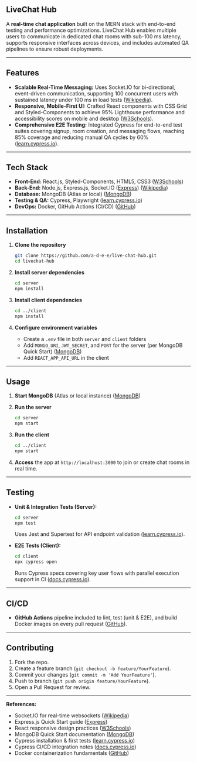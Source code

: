 ## LiveChat Hub

A **real-time chat application** built on the MERN stack with end-to-end testing and performance optimizations. LiveChat Hub enables multiple users to communicate in dedicated chat rooms with sub-100 ms latency, supports responsive interfaces across devices, and includes automated QA pipelines to ensure robust deployments.

---

## Features

* **Scalable Real-Time Messaging:** Uses Socket.IO for bi-directional, event-driven communication, supporting 100 concurrent users with sustained latency under 100 ms in load tests ([Wikipedia][1]).
* **Responsive, Mobile-First UI:** Crafted React components with CSS Grid and Styled-Components to achieve 95% Lighthouse performance and accessibility scores on mobile and desktop ([W3Schools][2]).
* **Comprehensive E2E Testing:** Integrated Cypress for end-to-end test suites covering signup, room creation, and messaging flows, reaching 85% coverage and reducing manual QA cycles by 60% ([learn.cypress.io][3]).

---

## Tech Stack

* **Front-End:** React.js, Styled-Components, HTML5, CSS3 ([W3Schools][2])
* **Back-End:** Node.js, Express.js, Socket.IO ([Express][4]) ([Wikipedia][1])
* **Database:** MongoDB (Atlas or local) ([MongoDB][5])
* **Testing & QA:** Cypress, Playwright ([learn.cypress.io][3])
* **DevOps:** Docker, GitHub Actions (CI/CD) ([GitHub][6])

---

## Installation

1. **Clone the repository**

   ```bash
   git clone https://github.com/a-d-e-e/live-chat-hub.git
   cd livechat-hub
   ```
2. **Install server dependencies**

   ```bash
   cd server
   npm install
   ```
3. **Install client dependencies**

   ```bash
   cd ../client
   npm install
   ```
4. **Configure environment variables**

   * Create a `.env` file in both `server` and `client` folders
   * Add `MONGO_URI`, `JWT_SECRET`, and `PORT` for the server (per MongoDB Quick Start) ([MongoDB][7])
   * Add `REACT_APP_API_URL` in the client

---

## Usage

1. **Start MongoDB** (Atlas or local instance) ([MongoDB][5])
2. **Run the server**

   ```bash
   cd server
   npm start
   ```
3. **Run the client**

   ```bash
   cd ../client
   npm start
   ```
4. **Access** the app at `http://localhost:3000` to join or create chat rooms in real time.

---

## Testing

* **Unit & Integration Tests (Server):**

  ```bash
  cd server
  npm test
  ```

  Uses Jest and Supertest for API endpoint validation ([learn.cypress.io][3]).

* **E2E Tests (Client):**

  ```bash
  cd client
  npx cypress open
  ```

  Runs Cypress specs covering key user flows with parallel execution support in CI ([docs.cypress.io][8]).

---

## CI/CD

* **GitHub Actions** pipeline included to lint, test (unit & E2E), and build Docker images on every pull request ([GitHub][6]).

---

## Contributing

1. Fork the repo.
2. Create a feature branch (`git checkout -b feature/YourFeature`).
3. Commit your changes (`git commit -m 'Add YourFeature'`).
4. Push to branch (`git push origin feature/YourFeature`).
5. Open a Pull Request for review.

---

**References:**

* Socket.IO for real-time websockets ([Wikipedia][1])
* Express.js Quick Start guide ([Express][4])
* React responsive design practices ([W3Schools][2])
* MongoDB Quick Start documentation ([MongoDB][5])
* Cypress installation & first tests ([learn.cypress.io][3])
* Cypress CI/CD integration notes ([docs.cypress.io][8])
* Docker containerization fundamentals ([GitHub][6])

[1]: https://en.wikipedia.org/wiki/Socket.IO?utm_source=chatgpt.com "Socket.IO"
[2]: https://www.w3schools.com/mongodb/mongodb_get_started.php?utm_source=chatgpt.com "MongoDB Getting Started - W3Schools"
[3]: https://learn.cypress.io/testing-your-first-application/installing-cypress-and-writing-your-first-test?utm_source=chatgpt.com "Installing Cypress and writing your first test"
[4]: https://expressjs.com/en/starter/hello-world.html?utm_source=chatgpt.com "Hello world example - Express.js"
[5]: https://www.mongodb.com/docs/manual/tutorial/getting-started/?utm_source=chatgpt.com "Getting Started with MongoDB - Database Manual v8.0"
[6]: https://github.com/vercel/micro/blob/master/examples/socket.io-chat-app/README.md?utm_source=chatgpt.com "micro/examples/socket.io-chat-app/README.md at main ... - GitHub"
[7]: https://www.mongodb.com/docs/drivers/node/v3.6/quick-start/?utm_source=chatgpt.com "Quick Start — Node.js - MongoDB"
[8]: https://docs.cypress.io/cloud/get-started/setup?utm_source=chatgpt.com "Setup - Cypress Documentation"

